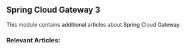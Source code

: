 ## Spring Cloud Gateway 3

This module contains additional articles about Spring Cloud Gateway.

### Relevant Articles:
